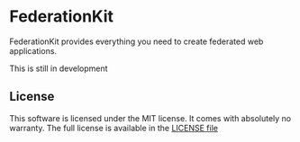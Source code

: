 # FederationKit

FederationKit provides everything you need to create federated web applications.

This is still in development

## License

This software is licensed under the MIT license.
It comes with absolutely no warranty. The full license is available in the
[LICENSE file](/LICENSE.txt)
